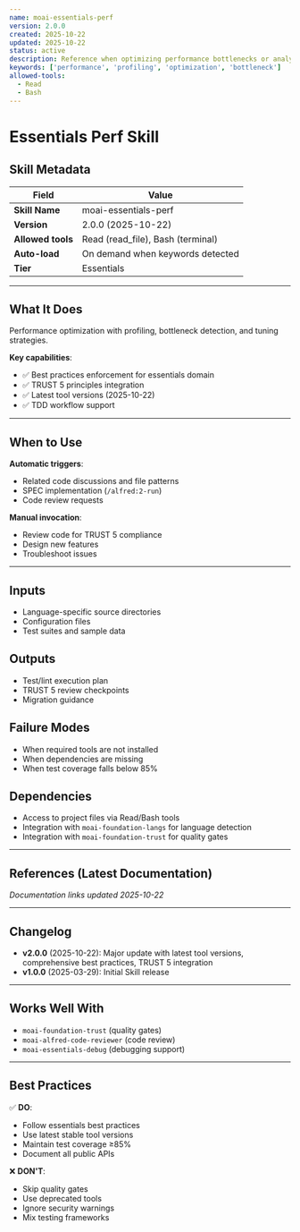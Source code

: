 ```yaml
---
name: moai-essentials-perf
version: 2.0.0
created: 2025-10-22
updated: 2025-10-22
status: active
description: Reference when optimizing performance bottlenecks or analyzing profiling data. Load when investigating slow queries, memory leaks, or CPU-bound operations. Covers language-specific profilers (Python cProfile, Go pprof, Java JFR) and cloud debugging tools (AWS X-Ray, OpenTelemetry).
keywords: ['performance', 'profiling', 'optimization', 'bottleneck']
allowed-tools:
  - Read
  - Bash
---
```


# Essentials Perf Skill

## Skill Metadata

| Field | Value |
| ----- | ----- |
| **Skill Name** | moai-essentials-perf |
| **Version** | 2.0.0 (2025-10-22) |
| **Allowed tools** | Read (read_file), Bash (terminal) |
| **Auto-load** | On demand when keywords detected |
| **Tier** | Essentials |

---

## What It Does

Performance optimization with profiling, bottleneck detection, and tuning strategies.

**Key capabilities**:
- ✅ Best practices enforcement for essentials domain
- ✅ TRUST 5 principles integration
- ✅ Latest tool versions (2025-10-22)
- ✅ TDD workflow support

---

## When to Use

**Automatic triggers**:
- Related code discussions and file patterns
- SPEC implementation (`/alfred:2-run`)
- Code review requests

**Manual invocation**:
- Review code for TRUST 5 compliance
- Design new features
- Troubleshoot issues

---

## Inputs

- Language-specific source directories
- Configuration files
- Test suites and sample data

## Outputs

- Test/lint execution plan
- TRUST 5 review checkpoints
- Migration guidance

## Failure Modes

- When required tools are not installed
- When dependencies are missing
- When test coverage falls below 85%

## Dependencies

- Access to project files via Read/Bash tools
- Integration with `moai-foundation-langs` for language detection
- Integration with `moai-foundation-trust` for quality gates

---

## References (Latest Documentation)

_Documentation links updated 2025-10-22_

---

## Changelog

- **v2.0.0** (2025-10-22): Major update with latest tool versions, comprehensive best practices, TRUST 5 integration
- **v1.0.0** (2025-03-29): Initial Skill release

---

## Works Well With

- `moai-foundation-trust` (quality gates)
- `moai-alfred-code-reviewer` (code review)
- `moai-essentials-debug` (debugging support)

---

## Best Practices

✅ **DO**:
- Follow essentials best practices
- Use latest stable tool versions
- Maintain test coverage ≥85%
- Document all public APIs

❌ **DON'T**:
- Skip quality gates
- Use deprecated tools
- Ignore security warnings
- Mix testing frameworks
